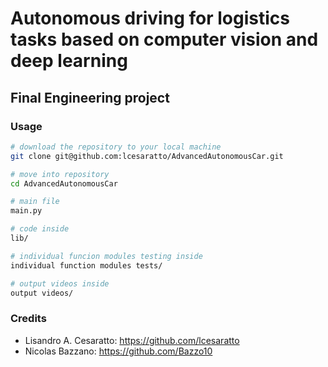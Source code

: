 # Autonomous driving for logistics tasks based on computer vision and deep learning

## Final Engineering project

### Usage

```bash
# download the repository to your local machine
git clone git@github.com:lcesaratto/AdvancedAutonomousCar.git

# move into repository
cd AdvancedAutonomousCar

# main file
main.py

# code inside
lib/

# individual funcion modules testing inside
individual function modules tests/

# output videos inside
output videos/
```

### Credits

- Lisandro A. Cesaratto: <https://github.com/lcesaratto>
- Nicolas Bazzano: <https://github.com/Bazzo10>
